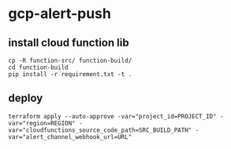 # gcp-alert-push
## install cloud function lib
```
cp -R function-src/ function-build/
cd function-build
pip install -r requirement.txt -t .

```
## deploy
```
terraform apply --auto-approve -var="project_id=PROJECT_ID" -var="region=REGION" -var="cloudfunctions_source_code_path=SRC_BUILD_PATH" -var="alert_channel_webhook_url=URL"
```